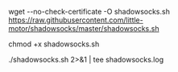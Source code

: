 wget --no-check-certificate -O shadowsocks.sh https://raw.githubusercontent.com/little-motor/shadowsocks/master/shadowsocks.sh

chmod +x shadowsocks.sh

./shadowsocks.sh 2>&1 | tee shadowsocks.log
